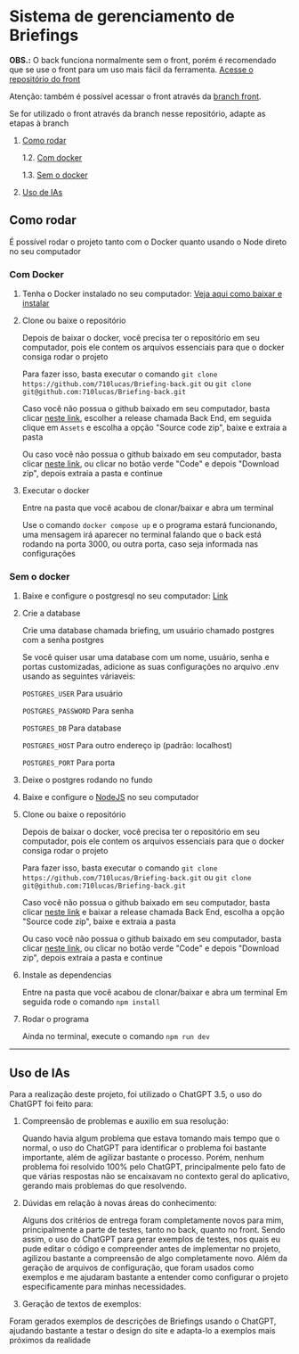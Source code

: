 # Sistema de gerenciamento de Briefings

**OBS.:** O back funciona normalmente sem o front, porém é recomendado que se use o front para um uso mais fácil da ferramenta. [Acesse o repositório do front](https://github.com/710lucas/Briefing-front)

Atenção: também é possível acessar o front através da [branch front](https://github.com/710lucas/Briefing-back/tree/front).

Se for utilizado o front através da branch nesse repositório, adapte as etapas à branch



1. [Como rodar](#como-rodar)
   
    1.2. [Com docker](#com-docker)

    1.3. [Sem o docker](#sem-o-docker)

2. [Uso de IAs](#uso-de-ias)

## Como rodar

É possível rodar o projeto tanto com o Docker quanto usando o Node direto no seu computador

### Com Docker

1. Tenha o Docker instalado no seu computador: [Veja aqui como baixar e instalar](https://www.docker.com/get-started/)
2. Clone ou baixe o repositório

    Depois de baixar o docker, você precisa ter o repositório em seu computador, pois ele contem os arquivos essenciais para que o docker consiga rodar o projeto

    Para fazer isso, basta executar o comando `git clone https://github.com/710lucas/Briefing-back.git` ou `git clone git@github.com:710lucas/Briefing-back.git`

    Caso você não possua o github baixado em seu computador, basta clicar [neste link](https://github.com/710lucas/Briefing-back/releases), escolher a release chamada Back End, em seguida clique em `Assets` e escolha a opção "Source code zip", baixe e extraia a pasta
   
    Ou caso você não possua o github baixado em seu computador, basta clicar [neste link](https://github.com/710lucas/Briefing-back/archive/refs/heads/main.zip), ou clicar no botão verde "Code" e depois "Download zip", depois extraia a pasta e continue

4. Executar o docker

    Entre na pasta que você acabou de clonar/baixar e abra um terminal

    Use o comando `docker compose up` e o programa estará funcionando, uma mensagem irá aparecer no terminal falando que o back está rodando na porta 3000, ou outra porta, caso seja informada nas configurações

### Sem o docker

1. Baixe e configure o postgresql no seu computador: [Link](https://www.postgresql.org/)

2. Crie a database

    Crie uma database chamada briefing, um usuário chamado postgres com a senha postgres
   
    Se você quiser usar uma database com um nome, usuário, senha e portas customizadas, adicione as suas configurações no arquivo .env usando as seguintes váriaveis:
   
    `POSTGRES_USER` Para usuário
   
    `POSTGRES_PASSWORD` Para senha
   
    `POSTGRES_DB` Para database
   
    `POSTGRES_HOST` Para outro endereço ip (padrão: localhost)
   
    `POSTGRES_PORT` Para porta

4. Deixe o postgres rodando no fundo
5. Baixe e configure o [NodeJS](https://nodejs.org/en) no seu computador
6. Clone ou baixe o repositório

    Depois de baixar o docker, você precisa ter o repositório em seu computador, pois ele contem os arquivos essenciais para que o docker consiga rodar o projeto

    Para fazer isso, basta executar o comando `git clone https://github.com/710lucas/Briefing-back.git` ou `git clone git@github.com:710lucas/Briefing-back.git`

    Caso você não possua o github baixado em seu computador, basta clicar [neste link](https://github.com/710lucas/Briefing-back/releases) e baixar a release chamada Back End, escolha a opção "Source code zip", baixe e extraia a pasta
   
    Ou caso você não possua o github baixado em seu computador, basta clicar [neste link](https://github.com/710lucas/Briefing-back/archive/refs/heads/main.zip), ou clicar no botão verde "Code" e depois "Download zip", depois extraia a pasta e continue

8. Instale as dependencias

    Entre na pasta que você acabou de clonar/baixar e abra um terminal
    Em seguida rode o comando `npm install`

9. Rodar o programa

   Ainda no terminal, execute o comando `npm run dev`

-----

## Uso de IAs

Para a realização deste projeto, foi utilizado o ChatGPT 3.5, o uso do ChatGPT foi feito para:

1. Compreensão de problemas e auxilio em sua resolução:

    Quando havia algum problema que estava tomando mais tempo que o normal, o uso do ChatGPT para identificar o problema foi bastante importante, além de agilizar bastante o processo. Porém, nenhum problema foi resolvido 100% pelo ChatGPT, principalmente pelo fato de que várias respostas não se encaixavam no contexto geral do aplicativo, gerando mais problemas do que resolvendo.

2. Dúvidas em relação à novas áreas do conhecimento:

   Alguns dos critérios de entrega foram completamente novos para mim, principalmente a parte de testes, tanto no back, quanto no front. Sendo assim, o uso do ChatGPT para gerar exemplos de testes, nos quais eu pude editar o código e compreender antes de implementar no projeto, agilizou bastante a compreensão de algo completamente novo. Além da geração de arquivos de configuração, que foram usados como exemplos e me ajudaram bastante a entender como configurar o projeto especificamente para minhas necessidades.

3. Geração de textos de exemplos:

  Foram gerados exemplos de descrições de Briefings usando o ChatGPT, ajudando bastante a testar o design do site e adapta-lo a exemplos mais próximos da realidade
